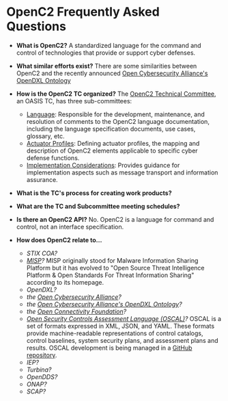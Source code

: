 # OpenC2 Frequently Asked Questions

* __What is OpenC2?__ A standardized language for the command and control of technologies that provide or support cyber defenses.

* __What similar efforts exist?__ There are some similarities between OpenC2 and the 
recently announced 
[Open Cybersecurity Alliance's OpenDXL Ontology](https://opencybersecurityalliance.github.io/opendxl-ontology/)

* __How is the OpenC2 TC organized?__ The [OpenC2 Technical Committee](https://www.oasis-open.org/committees/tc_home.php?wg_abbrev=openc2), 
an OASIS TC, has three sub-committees:
  * [Language](https://www.oasis-open.org/committees/tc_home.php?wg_abbrev=openc2-lang): Responsible for the 
  development, maintenance, and resolution of comments to the OpenC2 language documentation, including the 
  language specification documents, use cases, glossary, etc.
  * [Actuator Profiles](https://www.oasis-open.org/committees/tc_home.php?wg_abbrev=openc2-actuator): Defining actuator profiles, the mapping and description of OpenC2 elements applicable to specific cyber defense functions.
  * [Implementation Considerations](https://www.oasis-open.org/committees/tc_home.php?wg_abbrev=openc2-imple): 
  Provides guidance for implementation aspects such as message transport and information assurance.

* __What is the TC's process for creating work products?__

* __What are the TC and Subcommittee meeting schedules?__

* __Is there an OpenC2 API?__ No. OpenC2 is a language for command and control, not an interface specification.

* __How does OpenC2 relate to...__
  * _STIX COA?_
  * _[MISP](https://www.misp-project.org/features.html)?_ MISP originally stood for 
  Malware Information Sharing Platform but it has evolved to "Open Source Threat 
  Intelligence Platform & Open Standards For Threat Information Sharing" according to its homepage.
  * _OpenDXL?_
  * _the [Open Cybersecurity Alliance](https://opencybersecurityalliance.org/)?_
  * _the [Open Cybersecurity Alliance's OpenDXL Ontology](https://opencybersecurityalliance.github.io/opendxl-ontology/)?_
  * _the [Open Connectivity Foundation](https://openconnectivity.org/)?_
  * _[Open Security Controls Assessment Language (OSCAL)](https://pages.nist.gov/OSCAL/)?_ OSCAL is a set of formats 
  expressed in XML, JSON, and YAML. These formats provide machine-readable representations of control catalogs, 
  control baselines, system security plans, and assessment plans and results. OSCAL development is being managed 
  in a [GitHub repository](https://github.com/usnistgov/OSCAL).
  * _IEP?_
  * _Turbina?_
  * _OpenDDS?_
  * _ONAP?_
  * _SCAP?_

